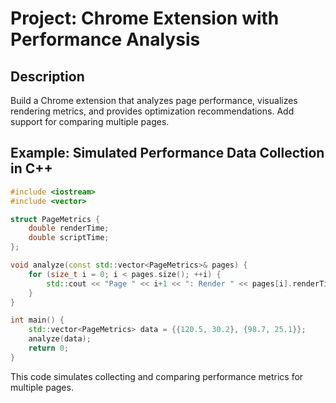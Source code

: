 # Project: Chrome Extension with Performance Analysis

## Description
Build a Chrome extension that analyzes page performance, visualizes rendering metrics, and provides optimization recommendations. Add support for comparing multiple pages.

## Example: Simulated Performance Data Collection in C++
```cpp
#include <iostream>
#include <vector>

struct PageMetrics {
    double renderTime;
    double scriptTime;
};

void analyze(const std::vector<PageMetrics>& pages) {
    for (size_t i = 0; i < pages.size(); ++i) {
        std::cout << "Page " << i+1 << ": Render " << pages[i].renderTime << "ms, Script " << pages[i].scriptTime << "ms\n";
    }
}

int main() {
    std::vector<PageMetrics> data = {{120.5, 30.2}, {98.7, 25.1}};
    analyze(data);
    return 0;
}
```

This code simulates collecting and comparing performance metrics for multiple pages.
